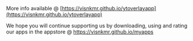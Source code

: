 More info available @ [https://visnkmr.github.io/ytoverlayapp](https://visnkmr.github.io/ytoverlayapp)

We hope you will continue supporting us by downloading, using and rating our apps in the appstore @ https://visnkmr.github.io/myapps 

